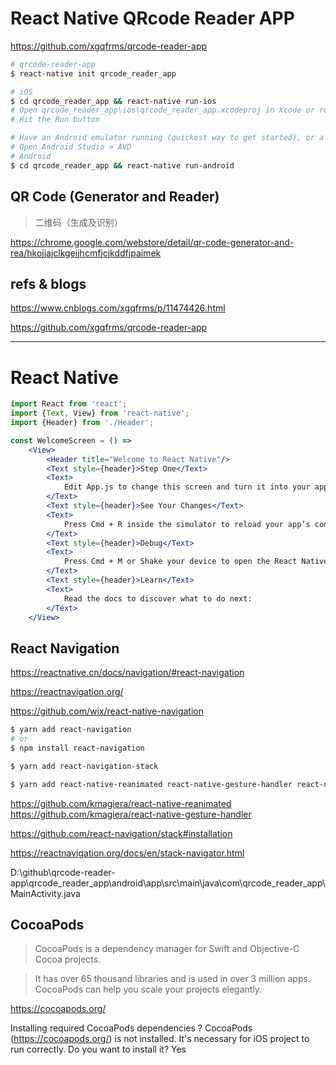 # React Native QRcode Reader APP

https://github.com/xgqfrms/qrcode-reader-app

```sh
# qrcode-reader-app
$ react-native init qrcode_reader_app

# iOS
$ cd qrcode_reader_app && react-native run-ios
# Open qrcode_reader_app\ios\qrcode_reader_app.xcodeproj in Xcode or run "xed -b ios"
# Hit the Run button

# Have an Android emulator running (quickest way to get started), or a device connected.
# Open Android Studio > AVD
# Android
$ cd qrcode_reader_app && react-native run-android

```

## QR Code (Generator and Reader)

> 二维码（生成及识别）

https://chrome.google.com/webstore/detail/qr-code-generator-and-rea/hkojjajclkgeijhcmfjcjkddfjpaimek


## refs & blogs

https://www.cnblogs.com/xgqfrms/p/11474426.html

https://github.com/xgqfrms/qrcode-reader-app

***
# React Native

```jsx
import React from 'react';
import {Text, View} from 'react-native';
import {Header} from './Header';

const WelcomeScreen = () =>
    <View>
        <Header title="Welcome to React Native"/>
        <Text style={header}>Step One</Text>
        <Text>
            Edit App.js to change this screen and turn it into your app.
        </Text>
        <Text style={header}>See Your Changes</Text>
        <Text>
            Press Cmd + R inside the simulator to reload your app’s code.
        </Text>
        <Text style={header}>Debug</Text>
        <Text>
            Press Cmd + M or Shake your device to open the React Native Debug Menu.
        </Text>
        <Text style={header}>Learn</Text>
        <Text>
            Read the docs to discover what to do next:
        </Text>
    </View>
```

## React Navigation

https://reactnative.cn/docs/navigation/#react-navigation

https://reactnavigation.org/


https://github.com/wix/react-native-navigation

```sh
$ yarn add react-navigation
# or
$ npm install react-navigation

$ yarn add react-navigation-stack

$ yarn add react-native-reanimated react-native-gesture-handler react-native-screens

```

https://github.com/kmagiera/react-native-reanimated
https://github.com/kmagiera/react-native-gesture-handler

https://github.com/react-navigation/stack#installation

https://reactnavigation.org/docs/en/stack-navigator.html


D:\github\qrcode-reader-app\qrcode_reader_app\android\app\src\main\java\com\qrcode_reader_app\MainActivity.java


## CocoaPods

> CocoaPods is a dependency manager for Swift and Objective-C Cocoa projects.

> It has over 65 thousand libraries and is used in over 3 million apps. CocoaPods can help you scale your projects elegantly.


https://cocoapods.org/

Installing required CocoaPods dependencies
? CocoaPods (https://cocoapods.org/) is not installed. It's necessary for iOS project to run correctly. Do you want to install it? Yes







